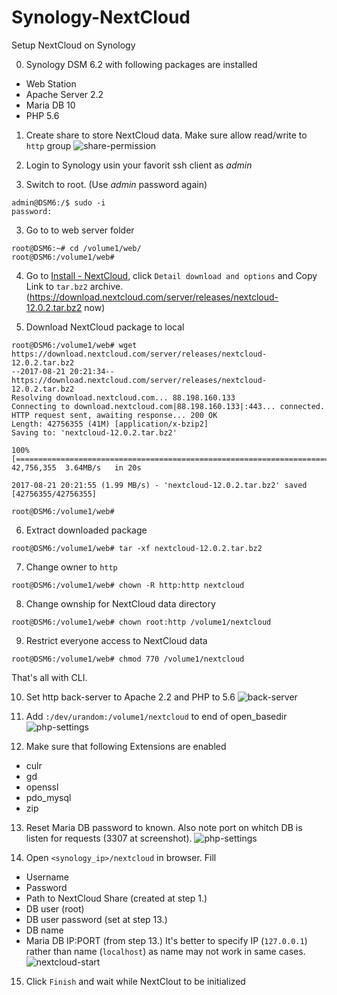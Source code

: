 # Synology-NextCloud
Setup NextCloud on Synology

0. Synology DSM 6.2 with following packages are installed
* Web Station
* Apache Server 2.2
* Maria DB 10
* PHP 5.6

1. Create share to store NextCloud data. Make sure allow read/write to `http` group
![share-permission](https://github.com/emelianov/Synology-NextCloud/blob/master/images/share-perm.png)
1. Login to Synology usin your favorit ssh client as *admin*

2. Switch to root. (Use *admin* password again)
```
admin@DSM6:/$ sudo -i
password:
```

3. Go to to web server folder
```
root@DSM6:~# cd /volume1/web/
root@DSM6:/volume1/web#
```

4. Go to [Install - NextCloud](https://nextcloud.com/install/#instructions-server), click `Detail download and options` and Copy Link to `tar.bz2` archive. (https://download.nextcloud.com/server/releases/nextcloud-12.0.2.tar.bz2 now)

5. Download NextCloud package to local
```
root@DSM6:/volume1/web# wget https://download.nextcloud.com/server/releases/nextcloud-12.0.2.tar.bz2
--2017-08-21 20:21:34--  https://download.nextcloud.com/server/releases/nextcloud-12.0.2.tar.bz2
Resolving download.nextcloud.com... 88.198.160.133
Connecting to download.nextcloud.com|88.198.160.133|:443... connected.
HTTP request sent, awaiting response... 200 OK
Length: 42756355 (41M) [application/x-bzip2]
Saving to: 'nextcloud-12.0.2.tar.bz2'

100%[=====================================================================================================>] 42,756,355  3.64MB/s   in 20s

2017-08-21 20:21:55 (1.99 MB/s) - 'nextcloud-12.0.2.tar.bz2' saved [42756355/42756355]

root@DSM6:/volume1/web#
```

6. Extract downloaded package
```
root@DSM6:/volume1/web# tar -xf nextcloud-12.0.2.tar.bz2
```

7. Change owner to `http`
```
root@DSM6:/volume1/web# chown -R http:http nextcloud
```

8. Change ownship for NextCloud data directory
```
root@DSM6:/volume1/web# chown root:http /volume1/nextcloud
```

9. Restrict everyone access to NextCloud data
```
root@DSM6:/volume1/web# chmod 770 /volume1/nextcloud
```
That's all with CLI.

10. Set http back-server to Apache 2.2 and PHP to 5.6
![back-server](https://github.com/emelianov/Synology-NextCloud/blob/master/images/web-general.png)

11. Add `:/dev/urandom:/volume1/nextcloud` to end of open_basedir
![php-settings](https://github.com/emelianov/Synology-NextCloud/blob/master/images/web-php2.png)

12. Make sure that following Extensions are enabled
* culr
* gd
* openssl
* pdo_mysql
* zip

13. Reset Maria DB password to known. Also note port on whitch DB is listen for requests (3307 at screenshot).
![php-settings](https://github.com/emelianov/Synology-NextCloud/blob/master/images/db-port.png)

14. Open `<synology_ip>/nextcloud` in browser. Fill
* Username
* Password
* Path to NextCloud Share (created at step 1.)
* DB user (root)
* DB user password (set at step 13.)
* DB name
* Maria DB IP:PORT (from step 13.) It's better to specify IP (`127.0.0.1`) rather than name (`localhost`) as name may not work in same cases.
![nextcloud-start](https://github.com/emelianov/Synology-NextCloud/blob/master/images/nc-create.png)

15. Click `Finish` and wait while NextClout to be initialized
